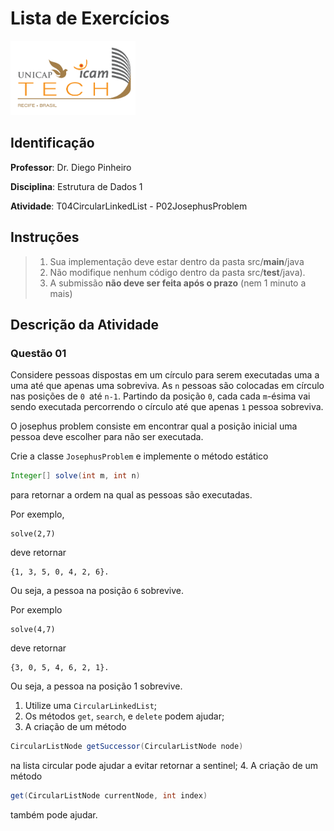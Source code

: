 # Lista de Exercícios
<img src="../../assets/images/Unicap_Icam_Tech-01.png" alt="drawing" width="200"/>

## Identificação
**Professor**: Dr. Diego Pinheiro

**Disciplina**: Estrutura de Dados 1

**Atividade**: T04CircularLinkedList - P02JosephusProblem

## Instruções 
> 1. Sua implementação deve estar dentro da pasta src/**main**/java 
> 2. Não modifique nenhum código dentro da pasta src/**test**/java).
> 3. A submissão **não deve ser feita após o prazo** (nem 1 minuto a mais)

## Descrição da Atividade

### Questão 01 

Considere pessoas dispostas em um círculo para serem executadas uma a uma até que apenas uma sobreviva. As `n` pessoas são colocadas em círculo nas posições de `0 `até `n-1`. Partindo da posição `0`, cada cada `m`-ésima vai sendo executada percorrendo o círculo até que apenas `1` pessoa sobreviva.

O josephus problem consiste em encontrar qual a posição inicial uma pessoa deve escolher para não ser executada.

Crie a classe `JosephusProblem` e implemente o método estático 
```java
Integer[] solve(int m, int n)
```
para retornar a ordem na qual as pessoas são executadas.

Por exemplo, 

    solve(2,7) 
deve retornar 

    {1, 3, 5, 0, 4, 2, 6}. 
Ou seja, a pessoa na posição `6` sobrevive.

Por exemplo

    solve(4,7) 
deve retornar 
    
    {3, 0, 5, 4, 6, 2, 1}. 
Ou seja, a pessoa na posição 1 sobrevive.

1. Utilize uma `CircularLinkedList`;
2. Os métodos `get`, `search`, e `delete` podem ajudar;
3. A criação de um método 
```java
CircularListNode getSuccessor(CircularListNode node)
```
na lista circular pode ajudar a evitar retornar a sentinel;
4. A criação de um método 
```java
get(CircularListNode currentNode, int index)
``` 
também pode ajudar.
